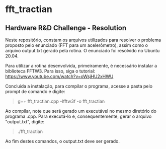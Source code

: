 # fft_tractian
## Hardware R&amp;D Challenge - Resolution

Neste repositório, constam os arquivos utilizados para resolver o problema proposto pelo enunciado (FFT para um acelerômetro), assim como o arquivo output.txt gerado pela rotina. O enunciado foi resolvido no Ubuntu 20.04.

Para utilizar a rotina desenvolvida, primeiramente, é necessário instalar a biblioteca FFTW3. Para isso, siga o tutorial:
https://www.youtube.com/watch?v=oWsjHU2xHWU

Concluída a instalação, para compilar o programa, acesse a pasta pelo prompt de comando e digite:
> g++ fft_tractian.cpp -lfftw3f -o fft_tractian

Ao compilar, note que será gerado um executável no mesmo diretório do programa .cpp. Para executá-lo e, consequentemente, gerar o arquivo "output.txt", digite:
> ./fft_tractian

Ao fim destes comandos, o output.txt deve ser gerado.
